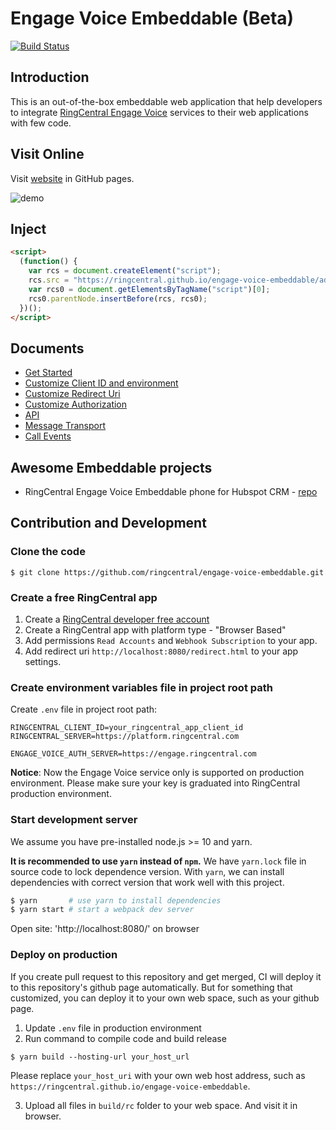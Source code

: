 # Engage Voice Embeddable (Beta)

[![Build Status](https://github.com/ringcentral/engage-voice-embeddable/workflows/Deploy/badge.svg?branch=master)](https://github.com/ringcentral/engage-voice-embeddable/actions)

## Introduction

This is an out-of-the-box embeddable web application that help developers to integrate [RingCentral Engage Voice](https://www.ringcentral.com/engage/engage-voice.html) services to their web applications with few code.

## Visit Online

Visit [website](https://ringcentral.github.io/engage-voice-embeddable/) in GitHub pages.

![demo](https://user-images.githubusercontent.com/7036536/80361025-d2c67880-88b2-11ea-9f46-d99303efb46d.png)

## Inject

```html
<script>
  (function() {
    var rcs = document.createElement("script");
    rcs.src = "https://ringcentral.github.io/engage-voice-embeddable/adapter.js";
    var rcs0 = document.getElementsByTagName("script")[0];
    rcs0.parentNode.insertBefore(rcs, rcs0);
  })();
</script>
```

## Documents

* [Get Started](docs/get-started.md)
* [Customize Client ID and environment](docs/customize-client-id.md)
* [Customize Redirect Uri](docs/customize-redirect-uri.md)
* [Customize Authorization](docs/customize-authorization.md)
* [API](docs/api.md)
* [Message Transport](docs/message-transport.md)
* [Call Events](docs/call-events.md)

## Awesome Embeddable projects

* RingCentral Engage Voice Embeddable phone for Hubspot CRM - [repo](https://github.com/ringcentral/hubspot-embeddable-engage-phone)

## Contribution and Development

### Clone the code

```
$ git clone https://github.com/ringcentral/engage-voice-embeddable.git
```

### Create a free RingCentral app

1. Create a [RingCentral developer free account](https://developer.ringcentral.com)
2. Create a RingCentral app with platform type - "Browser Based"
3. Add permissions `Read Accounts` and `Webhook Subscription` to your app.
4. Add redirect uri `http://localhost:8080/redirect.html` to your app settings.

### Create environment variables file in project root path

Create `.env` file in project root path:

```
RINGCENTRAL_CLIENT_ID=your_ringcentral_app_client_id
RINGCENTRAL_SERVER=https://platform.ringcentral.com

ENGAGE_VOICE_AUTH_SERVER=https://engage.ringcentral.com
```
**Notice**: Now the Engage Voice service only is supported on production environment. Please make sure your key is graduated into RingCentral production environment.

### Start development server

We assume you have pre-installed node.js >= 10 and yarn. 

**It is recommended to use `yarn` instead of `npm`.** We have `yarn.lock` file in source code to lock dependence version. With `yarn`, we can install dependencies with correct version that work well with this project.

```bash
$ yarn       # use yarn to install dependencies
$ yarn start # start a webpack dev server
```

Open site: 'http://localhost:8080/' on browser

### Deploy on production

If you create pull request to this repository and get merged, CI will deploy it to this repository's github page automatically. But for something that customized, you can deploy it to your own web space, such as your github page.

1. Update `.env` file in production environment
2. Run command to compile code and build release

```
$ yarn build --hosting-url your_host_url
```

Please replace `your_host_uri` with your own web host address, such as `https://ringcentral.github.io/engage-voice-embeddable`.

3. Upload all files in `build/rc` folder to your web space. And visit it in browser.
